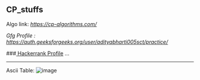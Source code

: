 ## CP_stuffs

Algo link: _https://cp-algorithms.com/_

*Gfg Profile :* _https://auth.geeksforgeeks.org/user/adityabharti005sct/practice/_

###[<i class="fab fa-hackerrank"></i> Hackerrank Profile](https://www.hackerrank.com/adityab_28)
...

---
Ascii Table:
![image](https://user-images.githubusercontent.com/72013227/128372374-39b810f0-e671-4e9d-860d-fd4c43864f32.png)
